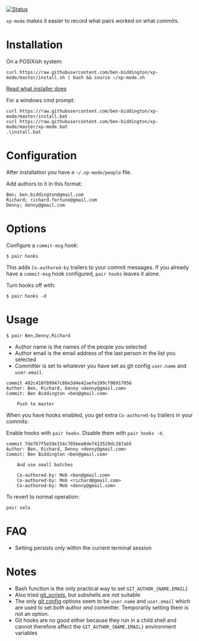 [![Status](https://api.travis-ci.org/ben-biddington/xp-mode.svg)](https://travis-ci.org/ben-biddington/xp-mode)

`xp-mode` makes it easier to record what pairs worked on what commits.

# Installation

On a POSIXish system:

```
curl https://raw.githubusercontent.com/ben-biddington/xp-mode/master/install.sh | bash && source ~/xp-mode.sh 
```

[Read what installer does](/install.sh)

For a windows cmd prompt:

```
curl https://raw.githubusercontent.com/ben-biddington/xp-mode/master/install.bat
curl https://raw.githubusercontent.com/ben-biddington/xp-mode/master/xp-mode.bat
.\install.bat
```

# Configuration

After installation you have a `~/.xp-mode/people` file.

Add authors to it in this format:

```
Ben; ben.biddington@gmail.com
Richard; richard.fortune@gmail.com
Denny; denny@gmail.com
```

# Options

Configure a `commit-msg` hook:

```
$ pair hooks
```

This adds `Co-authored-by` trailers to your commit messages. If you already have a `commit-msg` hook configured, `pair hooks` leaves it alone.

Turn hooks off with:

```
$ pair hooks -d
```

# Usage

```
$ pair Ben,Denny,Richard
```

* Author name is the names of the people you selected
* Author email is the email address of the last person in the list you selected
* Committer is set to whatever you have set as git config `user.name` and `user.email`.

```
commit 402c410f89947c88e3d4e42aefe199cf06917056
Author: Ben, Richard, Denny <denny@gmail.com>
Commit: Ben Biddington <ben@gmail.com>

    Push to master

```

When you have hooks enabled, you get extra `Co-authored-by` trailers in your commits:

Enable hooks with `pair hooks`. Disable them with `pair hooks -d`.

```
commit 7de767f5e59e154c705bee8de7413529dc287ab5
Author: Ben, Richard, Denny <denny@gmail.com>
Commit: Ben Biddington <ben@gmail.com>

    And use small batches
    
    Co-authored-by: Mob <ben@gmail.com>
    Co-authored-by: Mob <richard@gmail.com>
    Co-authored-by: Mob <denny@gmail.com>

```

To revert to normal operation:

```
pair solo
```

# FAQ

* Setting persists only within the current terminal session

# Notes

* Bash function is the only practical way to set `GIT_AUTHOR_{NAME,EMAIL}`
* Also tried [git_scripts](https://github.com/ben-biddington/git_scripts/tree/f/optional_committer), but subshells are not suitable
* The only [git config](https://www.kernel.org/pub/software/scm/git/docs/git-config.html) options seem to be `user.name` and `user.email` which are used to set *both* author *and* committer. Temporarily setting them is not an option.
* Git hooks are no good either because they run in a child shell and cannot therefore affect the `GIT_AUTHOR_{NAME,EMAIL}` environment variables


